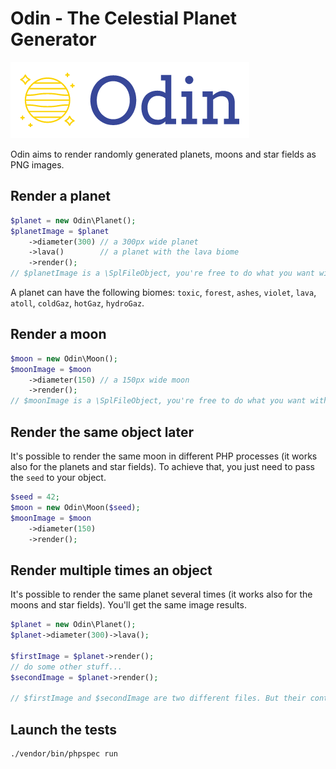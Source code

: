 # Odin - The Celestial Planet Generator

![](odin-logo.png)

Odin aims to render randomly generated planets, moons and star fields as PNG images.

## Render a planet

```php
$planet = new Odin\Planet();
$planetImage = $planet
    ->diameter(300) // a 300px wide planet
    ->lava()        // a planet with the lava biome
    ->render();
// $planetImage is a \SplFileObject, you're free to do what you want with it
```

A planet can have the following biomes: `toxic`, `forest`, `ashes`, `violet`, `lava`, `atoll`, `coldGaz`, `hotGaz`, `hydroGaz`.  


## Render a moon

```php
$moon = new Odin\Moon();
$moonImage = $moon
    ->diameter(150) // a 150px wide moon
    ->render();
// $moonImage is a \SplFileObject, you're free to do what you want with it
```

## Render the same object later

It's possible to render the same moon in different PHP processes (it works also for the planets and star fields). To achieve that, you just need to pass the `seed` to your object.

```php
$seed = 42;
$moon = new Odin\Moon($seed);
$moonImage = $moon
    ->diameter(150)
    ->render();
```

## Render multiple times an object

It's possible to render the same planet several times (it works also for the moons and star fields). You'll get the same image results.

```php
$planet = new Odin\Planet();
$planet->diameter(300)->lava();

$firstImage = $planet->render();
// do some other stuff...
$secondImage = $planet->render();

// $firstImage and $secondImage are two different files. But their content are identical.
```

## Launch the tests

```bash
./vendor/bin/phpspec run
```
